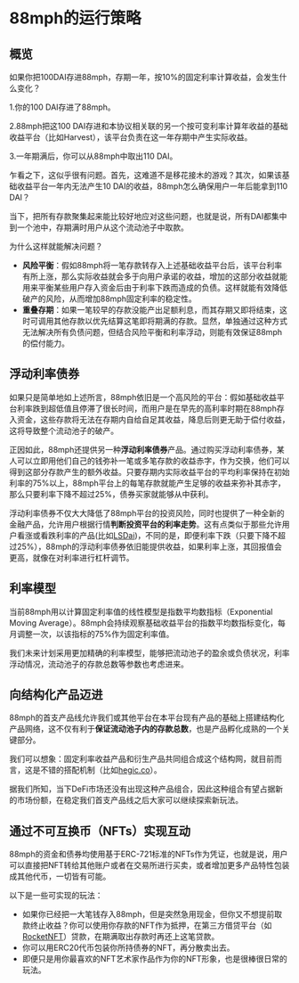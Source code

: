 # 88mph的运行策略

## 概览

如果你把100DAI存进88mph，存期一年，按10%的固定利率计算收益，会发生什么变化？

1.你的100 DAI存进了88mph。

2.88mph把这100 DAI存进和本协议相关联的另一个按可变利率计算年收益的基础收益平台（比如Harvest），该平台负责在这一年存期中产生实际收益。

3.一年期满后，你可以从88mph中取出110 DAI。

乍看之下，这似乎很有问题。首先，这难道不是移花接木的游戏？其次，如果该基础收益平台一年内无法产生10 DAI的收益，88mph怎么确保用户一年后能拿到110 DAI？

当下，把所有存款聚集起来能比较好地应对这些问题，也就是说，所有DAI都集中到一个池中，存期满时用户从这个流动池子中取款。

为什么这样就能解决问题？

- **风险平衡**：假如88mph将一笔存款转存入上述基础收益平台后，该平台利率有所上涨，那么实际收益就会多于向用户承诺的收益，增加的这部分收益就能用来平衡某些用户存入资金后由于利率下跌而造成的负债。这样就能有效降低破产的风险，从而增加88mph固定利率的稳定性。
- **重叠存期**：如果一笔较早的存款没能产出足额利息，而其存期又即将结束，这时可调用其他存款以优先结算这笔即将期满的存款。显然，单独通过这种方式无法解决所有负债问题，但结合风险平衡和利率浮动，则能有效保证88mph的偿付能力。

## 浮动利率债券

如果只是简单地如上述所言，88mph依旧是一个高风险的平台：假如基础收益平台利率跌到超低值且停滞了很长时间，而用户是在早先的高利率时期在88mph存入资金，这些存款将无法在存期内自给自足其收益，降息后则更无助于偿付收益，这将导致整个流动池子的破产。

正因如此，88mph还提供另一种**浮动利率债券**产品。通过购买浮动利率债券，某人可以立即用他们自己的钱弥补一笔或多笔存款的收益赤字，作为交换，他们可以得到这部分存款产生的额外收益。只要存期内实际收益平台的平均利率保持在初始利率的75%以上，88mph平台上的每笔存款就能产生足够的收益来弥补其赤字，那么只要利率下降不超过25%，债券买家就能够从中获利。

浮动利率债券不仅大大降低了88mph平台的投资风险，同时也提供了一种全新的金融产品，允许用户根据行情**判断投资平台的利率走势**。这有点类似于那些允许用户看涨或看跌利率的产品(比如[LSDai](https://lsdai.market/))，不同的是，即便利率下跌（只要下降不超过25%），88mph的浮动利率债券依旧能提供收益，如果利率上涨，其回报值会更高，就像在对利率进行杠杆调节。

## 利率模型

当前88mph用以计算固定利率值的线性模型是指数平均数指标（Exponential Moving Average）。88mph会持续观察基础收益平台的指数平均数指标变化，每月调整一次，以该指标的75%作为固定利率值。

我们未来计划采用更加精确的利率模型，能够把流动池子的盈余或负债状况，利率浮动情况，流动池子的存款总数等参数也考虑进来。

## 向结构化产品迈进

88mph的首支产品线允许我们或其他平台在本平台现有产品的基础上搭建结构化产品网络，这不仅有利于**保证流动池子内的存款总数**，也是产品孵化成熟的一个关键部分。

我们可以想象：固定利率收益产品和衍生产品共同组合成这个结构网，就目前而言，这是不错的搭配机制（比如[hegic.co](https://www.hegic.co)）。

据我们所知，当下DeFi市场还没有出现这种产品组合，因此这种组合有望占据新的市场份额，在稳定我们首支产品线之后大家可以继续探索新玩法。

## 通过不可互换币（NFTs）实现互动

88mph的资金和债券均使用基于ERC-721标准的NFTs作为凭证，也就是说，用户可以直接把NFT转给其他账户或者在交易所进行买卖，或者增加更多产品特性包装成其他代币，一切皆有可能。

以下是一些可实现的玩法：

- 如果你已经把一大笔钱存入88mph，但是突然急用现金，但你又不想提前取款终止收益？你可以使用你存款的NFT作为抵押，在第三方借贷平台（如[RocketNFT](https://medium.com/@AlexMasmej/introducing-rocket-get-a-loan-against-your-nfts-f67b1b5738f0)）贷款，在期满取出存款时再还上这笔贷款。
- 你可以用ERC20代币包装你所持债券的NFT，再分散卖出去。
- 即便只是用你最喜欢的NFT艺术家作品作为你的NFT形象，也是很棒很日常的玩法。

